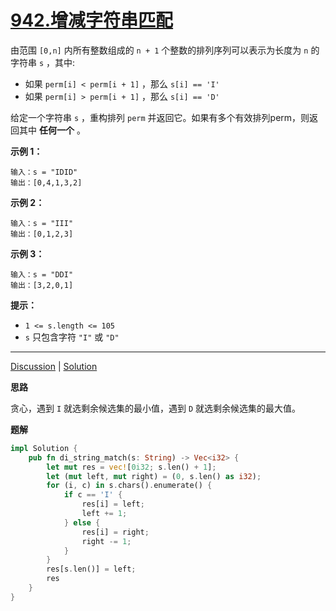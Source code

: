 # [942.增减字符串匹配](https://leetcode-cn.com/problems/di-string-match/description/)

由范围 `[0,n]` 内所有整数组成的 `n + 1` 个整数的排列序列可以表示为长度为 `n` 的字符串 `s` ，其中:

- 如果 `perm[i] < perm[i + 1]` ，那么 `s[i] == 'I'` 
- 如果 `perm[i] > perm[i + 1]` ，那么 `s[i] == 'D'` 

给定一个字符串 `s` ，重构排列 `perm` 并返回它。如果有多个有效排列perm，则返回其中 **任何一个** 。

 

**示例 1：**

```
输入：s = "IDID"
输出：[0,4,1,3,2]
```

**示例 2：**

```
输入：s = "III"
输出：[0,1,2,3]
```

**示例 3：**

```
输入：s = "DDI"
输出：[3,2,0,1]
```

 

**提示：**

- `1 <= s.length <= 105`
- `s` 只包含字符 `"I"` 或 `"D"`

------

[Discussion](https://leetcode-cn.com/problems/di-string-match/comments/) | [Solution](https://leetcode-cn.com/problems/di-string-match/solution/)

**思路**

贪心，遇到 `I` 就选剩余候选集的最小值，遇到 `D` 就选剩余候选集的最大值。

**题解**

```rust
impl Solution {
    pub fn di_string_match(s: String) -> Vec<i32> {
        let mut res = vec![0i32; s.len() + 1];
        let (mut left, mut right) = (0, s.len() as i32);
        for (i, c) in s.chars().enumerate() {
            if c == 'I' {
                res[i] = left;
                left += 1;
            } else {
                res[i] = right;
                right -= 1;
            }
        }
        res[s.len()] = left;
        res
    }
}
```

